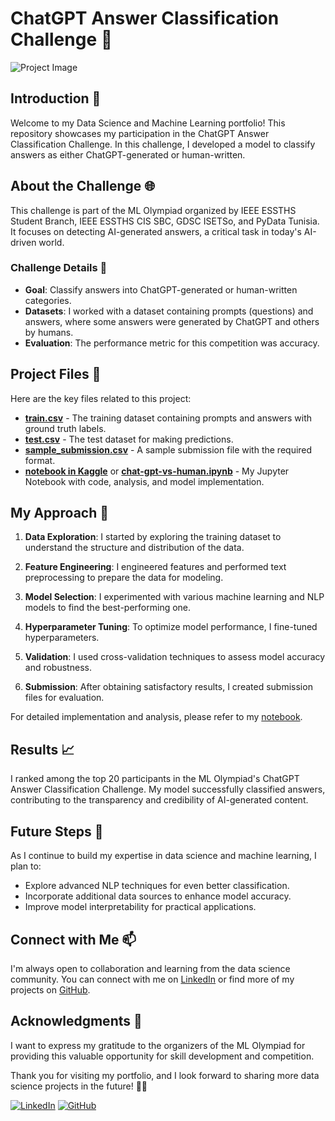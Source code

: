 # ChatGPT Answer Classification Challenge 🤖

![Project Image](https://storage.googleapis.com/kaggle-competitions/kaggle/47011/logos/thumb76_76.png?GoogleAccessId=web-data@kaggle-161607.iam.gserviceaccount.com&Expires=1694971767&Signature=ARHfaxuRqgjnaijLRPcbWry%2Bb0WksedcTwiH3EQz%2Bj2uz4e4swfE%2FDBy3OxM%2FYqDllfhTNlgW3LCIllypwNoWmMowYVqZdM7bLfFmj%2Bhud7xjQOClosux%2Fwtj0Ix3d6rH0oVVGNNXNyy7vD3Ntn8qm%2BUuDQSTTGtNwvCTOH19exoxIlF8TOGKn7BzS7MOG6lbUoxl6SwlVmHgSur0IRVrOcn%2FlvMLNMwIysvEBVnpmYKZC77ppx33TpyrAWhyFtLut3jNxRUQfD1y3rLREtdnpTf6CkKaF2rADeeqFRgAfGhoB0aZP%2FeNsnzzZp9N%2F%2B4Yth9P%2Ffl%2F5Qe%2BF2DwtQz7g%3D%3D)

## Introduction 🌟

Welcome to my Data Science and Machine Learning portfolio! This repository showcases my participation in the ChatGPT Answer Classification Challenge. In this challenge, I developed a model to classify answers as either ChatGPT-generated or human-written.

## About the Challenge 🌐

This challenge is part of the ML Olympiad organized by IEEE ESSTHS Student Branch, IEEE ESSTHS CIS SBC, GDSC ISETSo, and PyData Tunisia. It focuses on detecting AI-generated answers, a critical task in today's AI-driven world.

### Challenge Details 📝

- **Goal**: Classify answers into ChatGPT-generated or human-written categories.
- **Datasets**: I worked with a dataset containing prompts (questions) and answers, where some answers were generated by ChatGPT and others by humans.
- **Evaluation**: The performance metric for this competition was accuracy.

## Project Files 📂

Here are the key files related to this project:

- [**train.csv**](https://www.kaggle.com/competitions/ml-olympiad-detect-chatgpt-answers/data) - The training dataset containing prompts and answers with ground truth labels.
- [**test.csv**](https://www.kaggle.com/competitions/ml-olympiad-detect-chatgpt-answers/data) - The test dataset for making predictions.
- [**sample_submission.csv**](https://www.kaggle.com/competitions/ml-olympiad-detect-chatgpt-answers/data) - A sample submission file with the required format.
- [**notebook in Kaggle**](https://www.kaggle.com/code/amirfares/chat-gpt-vs-human) or [**chat-gpt-vs-human.ipynb**](./chat-gpt-vs-human.ipynb) - My Jupyter Notebook with code, analysis, and model implementation.

## My Approach 🚀

1. **Data Exploration**: I started by exploring the training dataset to understand the structure and distribution of the data.

2. **Feature Engineering**: I engineered features and performed text preprocessing to prepare the data for modeling.

3. **Model Selection**: I experimented with various machine learning and NLP models to find the best-performing one.

4. **Hyperparameter Tuning**: To optimize model performance, I fine-tuned hyperparameters.

5. **Validation**: I used cross-validation techniques to assess model accuracy and robustness.

6. **Submission**: After obtaining satisfactory results, I created submission files for evaluation.

For detailed implementation and analysis, please refer to my [notebook](./chat-gpt-vs-human.ipynb).

## Results 📈

I ranked among the top 20 participants in the ML Olympiad's ChatGPT Answer Classification Challenge. My model successfully classified answers, contributing to the transparency and credibility of AI-generated content.

## Future Steps 🌱

As I continue to build my expertise in data science and machine learning, I plan to:

- Explore advanced NLP techniques for even better classification.
- Incorporate additional data sources to enhance model accuracy.
- Improve model interpretability for practical applications.

## Connect with Me 📫

I'm always open to collaboration and learning from the data science community. You can connect with me on [LinkedIn](https://www.linkedin.com/in/amir-f) or find more of my projects on [GitHub](https://github.com/AmirFARES).

## Acknowledgments 🙏

I want to express my gratitude to the organizers of the ML Olympiad for providing this valuable opportunity for skill development and competition.

Thank you for visiting my portfolio, and I look forward to sharing more data science projects in the future! 🚀✨

[![LinkedIn](https://img.shields.io/badge/LinkedIn-Connect-blue)](https://www.linkedin.com/in/amir-f)
[![GitHub](https://img.shields.io/badge/GitHub-Follow-green)](https://github.com/AmirFARES)
